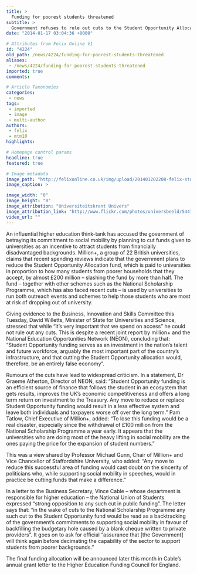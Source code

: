 ```yaml
---
title: >
  Funding for poorest students threatened
subtitle: >
  Government refuses to rule out cuts to the Student Opportunity Allocation fund
date: "2014-01-17 03:04:36 +0000"

# Attributes from Felix Online V1
id: "4224"
old_path: /news/4224/funding-for-poorest-students-threatened
aliases:
 - /news/4224/funding-for-poorest-students-threatened
imported: true
comments:

# Article Taxonomies
categories:
 - news
tags:
 - imported
 - image
 - multi-author
authors:
 - felix
 - mtm10
highlights:

# Homepage control params
headline: true
featured: true

# Image metadata
image_path: "http://felixonline.co.uk/img/upload/201401202208-felix-student5447907854_b78dd22656_b.jpg"
image_caption: >

image_width: "0"
image_height: "0"
image_attribution: "Universiteitskrant Univers"
image_attribution_link: "http://www.flickr.com/photos/universbeeld/5447907854/in/photolist-9ipXcL-baH4mH-bCU6UM-efayzh-baH4fz"
video_url: ""
---
```


An influential higher education think-tank has accused the government of betraying its commitment to social mobility by planning to cut funds given to universities as an incentive to attract students from financially disadvantaged backgrounds. Million+, a group of 22 British universities, claims that recent spending reviews indicate that the government plans to reduce the Student Opportunity Allocation fund, which is paid to universities in proportion to how many students from poorer households that they accept, by almost £200 million – slashing the fund by more than half. The fund – together with other schemes such as the National Scholarship Programme, which has also faced recent cuts – is used by universities to run both outreach events and schemes to help those students who are most at risk of dropping out of university.

Giving evidence to the Business, Innovation and Skills Committee this Tuesday, David Willetts, Minister of State for Universities and Science, stressed that while “it’s very important that we spend on access” he could not rule out any cuts. This is despite a recent joint report by million+ and the National Education Opportunities Network (NEON), concluding that: “Student Opportunity funding serves as an investment in the nation’s talent and future workforce, arguably the most important part of the country’s infrastructure, and that cutting the Student Opportunity allocation would, therefore, be an entirely false economy”.

Rumours of the cuts have lead to widespread criticism. In a statement, Dr Graeme Atherton, Director of NEON, said: “Student Opportunity funding is an efficient source of finance that follows the student in an ecosystem that gets results, improves the UK’s economic competitiveness and offers a long term return on investment to the Treasury. Any move to reduce or replace Student Opportunity funding would result in a less effective system and leave both individuals and taxpayers worse off over the long term.” Pam Tatlow, Chief Executive of Million+, added: “To lose this funding would be a real disaster, especially since the withdrawal of £100 million from the National Scholarship Programme a year early. It appears that the universities who are doing most of the heavy lifting in social mobility are the ones paying the price for the expansion of student numbers.”

This was a view shared by Professor Michael Gunn, Chair of Million+ and Vice Chancellor of Staffordshire University, who added: “Any move to reduce this successful area of funding would cast doubt on the sincerity of politicians who, while supporting social mobility in speeches, would in practice be cutting funds that make a difference.”

In a letter to the Business Secretary, Vince Cable – whose department is responsible for higher education – the National Union of Students expressed “strong opposition to any such cut in public funding”. The letter says that: “in the wake of cuts to the National Scholarship Programme any such cut to the Student Opportunity fund would be read as a backtracking of the government’s commitments to supporting social mobility in favour of backfilling the budgetary hole caused by a blank cheque written to private providers”. It goes on to ask for official “assurance that [the Government] will think again before decimating the capability of the sector to support students from poorer backgrounds.”

The final funding allocation will be announced later this month in Cable’s annual grant letter to the Higher Education Funding Council for England.
